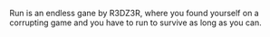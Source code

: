 Run is an endless gane by R3DZ3R, where you found yourself on a corrupting game and you have to run to survive as long as you can.